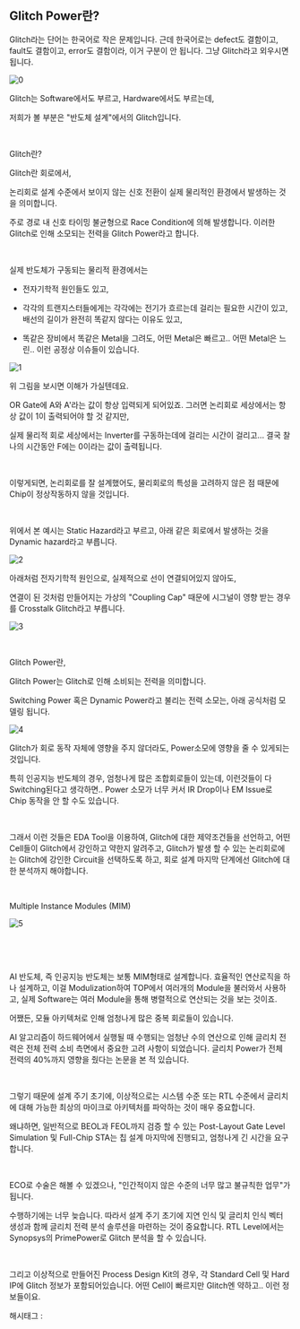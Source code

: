 ## Glitch Power란?

Glitch라는 단어는 한국어로 작은 문제입니다. 근데 한국어로는 defect도 결함이고, fault도 결함이고, error도 결함이라, 이거 구분이 안 됩니다. 그냥 Glitch라고 외우시면 됩니다.

![0](./asset/0.png)

Glitch는 Software에서도 부르고, Hardware에서도 부르는데,

저희가 볼 부분은 "반도체 설계"에서의 Glitch입니다.

​

Glitch란?

Glitch란 회로에서,

논리회로 설계 수준에서 보이지 않는 신호 전환이 실제 물리적인 환경에서 발생하는 것을 의미합니다.

주로 경로 내 신호 타이밍 불균형으로 Race Condition에 의해 발생합니다. 이러한 Glitch로 인해 소모되는 전력을 Glitch Power라고 합니다.

​

실제 반도체가 구동되는 물리적 환경에서는

- 전자기학적 원인들도 있고,

- 각각의 트랜지스터들에게는 각각에는 전기가 흐르는데  걸리는 필요한 시간이 있고, 배선의 길이가 완전히 똑같지 않다는 이유도 있고,

- 똑같은 장비에서 똑같은 Metal을 그려도, 어떤 Metal은 빠르고.. 어떤 Metal은 느린.. 이런 공정상 이슈들이 있습니다.

![1](./asset/1.png)

위 그림을 보시면 이해가 가실텐데요.

OR Gate에 A와 A'라는 값이 항상 입력되게 되어있죠. 그러면 논리회로 세상에서는 항상 값이 1이 출력되어야 할 것 같지만,

실제 물리적 회로 세상에서는 Inverter를 구동하는데에 걸리는 시간이 걸리고... 결국 찰나의 시간동안 F에는 0이라는 값이 출력됩니다.

​

이렇게되면, 논리회로를 잘 설계했어도, 물리회로의 특성을 고려하지 않은 점 때문에 Chip이 정상작동하지 않을 것입니다.

​

위에서 본 예시는 Static Hazard라고 부르고, 아래 같은 회로에서 발생하는 것을 Dynamic hazard라고 부릅니다.

![2](./asset/2.png)

아래처럼 전자기학적 원인으로, 실제적으로 선이 연결되어있지 않아도,

연결이 된 것처럼 만들어지는 가상의 "Coupling Cap" 때문에 시그널이 영향 받는 경우를 Crosstalk Glitch라고 부릅니다.

![3](./asset/3.png)

​

Glitch Power란,

Glitch Power는 Glitch로 인해 소비되는 전력을 의미합니다.

Switching Power 혹은 Dynamic Power라고 불리는 전력 소모는, 아래 공식처럼 모델링 됩니다.

![4](./asset/4.png)

Glitch가 회로 동작 자체에 영향을 주지 않더라도, Power소모에 영향을 줄 수 있게되는 것입니다.

특히 인공지능 반도체의 경우, 엄청나게 많은 조합회로들이 있는데, 이런것들이 다 Switching된다고 생각하면.. Power 소모가 너무 커서 IR Drop이나 EM Issue로 Chip 동작을 안 할 수도 있습니다.

​

그래서 이런 것들은 EDA Tool을 이용하여, Glitch에 대한 제약조건들을 선언하고, 어떤 Cell들이 Glitch에서 강인하고 약한지 알려주고, Glitch가 발생 할 수 있는 논리회로에는 Glitch에 강인한 Circuit을 선택하도록 하고, 회로 설계 마지막 단계에선 Glitch에 대한 분석까지 해야합니다.

​

Multiple Instance Modules (MIM)

![5](./asset/5.png)

​

​

AI 반도체, 즉 인공지능 반도체는 보통 MIM형태로 설계합니다. 효율적인 연산로직을 하나 설계하고, 이걸 Modulization하여 TOP에서 여러개의 Module을 불러와서 사용하고, 실제 Software는 여러 Module을 통해 병렬적으로 연산되는 것을 보는 것이죠.

어쨌든, 모듈 아키텍처로 인해 엄청나게 많은 중복 회로들이 있습니다.

AI 알고리즘이 하드웨어에서 실행될 때 수행되는 엄청난 수의 연산으로 인해 글리치 전력은 전체 전력 소비 측면에서 중요한 고려 사항이 되었습니다. 글리치 Power가 전체 전력의 40%까지 영향을 줬다는 논문을 본 적 있습니다. 

​

그렇기 때문에 설계 주기 초기에, 이상적으로는 시스템 수준 또는 RTL 수준에서 글리치에 대해 가능한 최상의 마이크로 아키텍처를 파악하는 것이 매우 중요합니다.

왜냐하면, 일반적으로 BEOL과 FEOL까지 검증 할 수 있는 Post-Layout Gate Level Simulation 및  Full-Chip STA는 칩 설계 마지막에 진행되고, 엄청나게 긴 시간을 요구합니다.

​

ECO로 수술은 해볼 수 있겠으나, "인간적이지 않은 수준의 너무 많고 불규칙한 업무"가 됩니다.

수행하기에는 너무 늦습니다. 따라서 설계 주기 초기에 지연 인식 및 글리치 인식 벡터 생성과 함께 글리치 전력 분석 솔루션을 마련하는 것이 중요합니다. RTL Level에서는 Synopsys의 PrimePower로 Glitch 분석을 할 수 있습니다.

​

그리고 이상적으로 만들어진 Process Design Kit의 경우, 각 Standard Cell 및 Hard IP에 Glitch 정보가 포함되어있습니다. 어떤 Cell이 빠르지만 Glitch엔 약하고.. 이런 정보들이요.

 해시태그 : 
